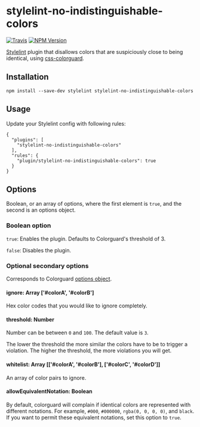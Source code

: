 # stylelint-no-indistinguishable-colors

[![Travis](https://img.shields.io/travis/ierhyna/stylelint-no-indistinguishable-colors/master.svg)](https://travis-ci.org/ierhyna/stylelint-no-indistinguishable-colors)
[![NPM Version](https://img.shields.io/npm/v/stylelint-no-indistinguishable-colors.svg)](https://www.npmjs.com/package/stylelint-no-indistinguishable-colors)

[Stylelint](http://stylelint.io) plugin that disallows colors that are suspiciously close to being identical, using [css-colorguard](https://github.com/SlexAxton/css-colorguard).

## Installation

```
npm install --save-dev stylelint stylelint-no-indistinguishable-colors
```

## Usage

Update your Stylelint config with following rules:

```
{
  "plugins": [
    "stylelint-no-indistinguishable-colors"
  ],
  "rules": {
    "plugin/stylelint-no-indistinguishable-colors": true
  }
}
```

## Options

Boolean, or an array of options, where the first element is `true`, and the second is an options object.

### Boolean option

`true`: Enables the plugin. Defaults to Colorguard's threshold of 3.

`false`: Disables the plugin.

### Optional secondary options

Corresponds to Colorguard [options object](https://github.com/SlexAxton/css-colorguard#options).

#### ignore: Array ['#colorA', '#colorB']

Hex color codes that you would like to ignore completely.

#### threshold: Number

Number can be between `0` and `100`. The default value is `3`.

The lower the threshold the more similar the colors have to be to trigger a violation. The higher the threshold, the more violations you will get.

#### whitelist: Array [['#colorA', '#colorB'], ['#colorC', '#colorD']]

An array of color pairs to ignore.

#### allowEquivalentNotation: Boolean

By default, colorguard will complain if identical colors are represented with different notations. For example, `#000`, `#000000`, `rgba(0, 0, 0, 0)`, and `black`. If you want to permit these equivalent notations, set this option to `true`.
